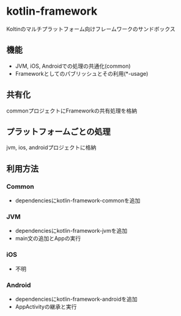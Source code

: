 # kotlin-framework
Koltinのマルチプラットフォーム向けフレームワークのサンドボックス

## 機能
- JVM, iOS, Androidでの処理の共通化(common)
- Frameworkとしてのパブリッシュとその利用(*-usage)

## 共有化
commonプロジェクトにFrameworkの共有処理を格納

## プラットフォームごとの処理
jvm, ios, androidプロジェクトに格納

## 利用方法
### Common
- dependenciesにkotlin-framework-commonを追加

### JVM
- dependenciesにkotlin-framework-jvmを追加
- main文の追加とAppの実行

### iOS
- 不明

### Android
- dependenciesにkotlin-framework-androidを追加
- AppActivityの継承と実行